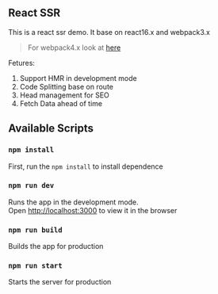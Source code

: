 ## React SSR

This is a react ssr demo. It base on react16.x and webpack3.x

> For webpack4.x look at [here](https://github.com/code-mcx/react-ssr/tree/webpack4.x)

Fetures:

1. Support HMR in development mode
2. Code Splitting base on route
3. Head management for SEO
4. Fetch Data ahead of time

## Available Scripts

### `npm install`

First, run the `npm install` to install dependence

### `npm run dev`

Runs the app in the development mode.<br>
Open [http://localhost:3000](http://localhost:3000) to view it in the browser

### `npm run build`

Builds the app for production

### `npm run start`

Starts the server for production
